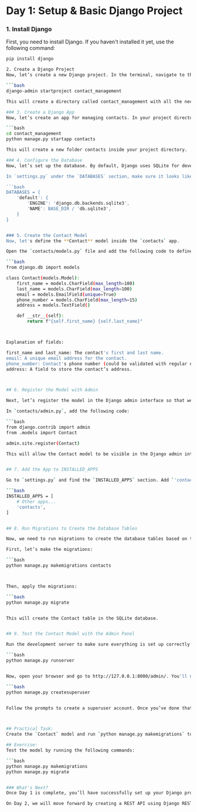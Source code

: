 # Day 1: Setup & Basic Django Project

### 1. Install Django
First, you need to install Django. If you haven't installed it yet, use the following command:

```bash
pip install django

2. Create a Django Project
Now, let’s create a new Django project. In the terminal, navigate to the folder where you want to set up your project and run:

```bash
django-admin startproject contact_management

This will create a directory called contact_management with all the necessary files for your Django project.

### 3. Create a Django App
Now, let’s create an app for managing contacts. In your project directory, run:

```bash
cd contact_management
python manage.py startapp contacts

This will create a new folder contacts inside your project directory.

### 4. Configure the Database
Now, let’s set up the database. By default, Django uses SQLite for development purposes, so you don't need to configure it. You can use the default database settings for now. 

In `settings.py` under the `DATABASES` section, make sure it looks like this:

```bash
DATABASES = {
    'default': {
        'ENGINE': 'django.db.backends.sqlite3',
        'NAME': BASE_DIR / 'db.sqlite3',
    }
}


### 5. Create the Contact Model
Now, let's define the **Contact** model inside the `contacts` app.

Open the `contacts/models.py` file and add the following code to define the Contact model:

```bash
from django.db import models

class Contact(models.Model):
    first_name = models.CharField(max_length=100)
    last_name = models.CharField(max_length=100)
    email = models.EmailField(unique=True)
    phone_number = models.CharField(max_length=15)
    address = models.TextField()

    def __str__(self):
        return f"{self.first_name} {self.last_name}"



Explanation of fields:

first_name and last_name: The contact's first and last name.
email: A unique email address for the contact.
phone_number: Contact's phone number (could be validated with regular expressions if needed).
address: A field to store the contact’s address.



## 6. Register the Model with Admin

Next, let’s register the model in the Django admin interface so that we can manage contacts from the Django admin panel.

In `contacts/admin.py`, add the following code:

```bash
from django.contrib import admin
from .models import Contact

admin.site.register(Contact)

This will allow the Contact model to be visible in the Django admin interface.


## 7. Add the App to INSTALLED_APPS

Go to `settings.py` and find the `INSTALLED_APPS` section. Add `'contacts'` to the list of installed apps:

```bash
INSTALLED_APPS = [
    # Other apps...
    'contacts',
]


## 8. Run Migrations to Create the Database Tables

Now, we need to run migrations to create the database tables based on the model you just created.

First, let’s make the migrations:

```bash
python manage.py makemigrations contacts



Then, apply the migrations:

```bash
python manage.py migrate


This will create the Contact table in the SQLite database.


## 9. Test the Contact Model with the Admin Panel

Run the development server to make sure everything is set up correctly:

```bash
python manage.py runserver


Now, open your browser and go to http://127.0.0.1:8000/admin/. You'll need to create a superuser if you haven't already:

```bash
python manage.py createsuperuser


Follow the prompts to create a superuser account. Once you’ve done that, log in to the admin panel and you should see the Contacts model listed there. You can add, edit, or delete contacts.



## Practical Task:
Create the `Contact` model and run `python manage.py makemigrations` to test your model.

## Exercise:
Test the model by running the following commands:

```bash
python manage.py makemigrations
python manage.py migrate


### What's Next?
Once Day 1 is complete, you’ll have successfully set up your Django project with the Contact model.

On Day 2, we will move forward by creating a REST API using Django REST Framework (DRF). This will allow us to perform CRUD operations (Create, Read, Update, Delete) on the contacts, providing the backend functionality for your project.


